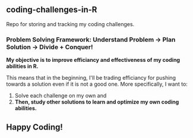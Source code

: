 ## coding-challenges-in-R
Repo for storing and tracking my coding challenges. 

### Problem Solving Framework: Understand Problem -> Plan Solution -> Divide + Conquer!

**My objective is to improve efficiancy and effectiveness of my coding abilities in R.**

This means that in the beginning, I'll be trading efficiancy for pushing towards a solution even if it is not a good one. More specifically, I want to:
1. Solve each challenge on my own and 
2. **Then, study other solutions to learn and optimize my own coding abilities.**

## Happy Coding!
